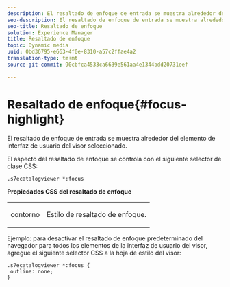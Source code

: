 ```yaml
---
description: El resaltado de enfoque de entrada se muestra alrededor del elemento de interfaz de usuario del visor seleccionado.
seo-description: El resaltado de enfoque de entrada se muestra alrededor del elemento de interfaz de usuario del visor seleccionado.
seo-title: Resaltado de enfoque
solution: Experience Manager
title: Resaltado de enfoque
topic: Dynamic media
uuid: 0bd36795-e663-4f0e-8310-a57c2ffae4a2
translation-type: tm+mt
source-git-commit: 90cbfca4533ca6639e561aa4e1344bdd20731eef

---
```



# Resaltado de enfoque{#focus-highlight}

El resaltado de enfoque de entrada se muestra alrededor del elemento de interfaz de usuario del visor seleccionado.

<!--<a id="section_E8B3D0BF9FF548F188F717D6EA65EC32"></a>-->

El aspecto del resaltado de enfoque se controla con el siguiente selector de clase CSS:

```
.s7ecatalogviewer *:focus
```

**Propiedades CSS del resaltado de enfoque**

<table id="table_C48C56E696304C9BAFEE71BA9EA9A174"> 
 <tbody> 
  <tr> 
   <td colname="col1"> <p> <span class="codeph"> contorno </span> </p> </td> 
   <td colname="col2"> <p> Estilo de resaltado de enfoque. </p> </td> 
  </tr> 
 </tbody> 
</table>

Ejemplo: para desactivar el resaltado de enfoque predeterminado del navegador para todos los elementos de la interfaz de usuario del visor, agregue el siguiente selector CSS a la hoja de estilo del visor:

```
.s7ecatalogviewer *:focus { 
 outline: none; 
}
```

